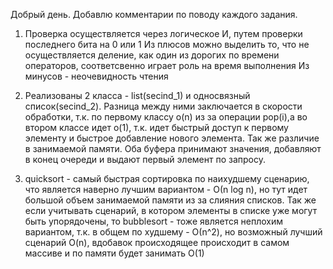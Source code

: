 Добрый день. Добавлю комментарии по поводу каждого задания.

1) Проверка осуществляется через логическое И, путем проверки последнего бита на 0 или 1
Из плюсов можно выделить то, что не осуществляется деление, как один из дорогих по времени операторов, соответсвенно играет роль на время выполнения
Из минусов - неочевидность чтения

2) Реализованы 2 класса - list(secind_1)  и односвязный список(secind_2). Разница между ними заключается в скорости обработки, т.к. по первому классу o(n) из за операции pop(i),а во втором классе идет o(1), т.к. идет быстрый доступ к первому элементу и быстрое добавление нового элемента. Так же различие в занимаемой памяти. Оба буфера принимают значения,    добавляют в конец очереди и выдают первый элемент по запросу. 

3) quicksort - самый быстрая сортировка по наихудшему сценарию, что является наверно лучшим вариантом - О(n log n), но тут идет большой объем занимаемой памяти из за слияния списков. Так же если учитывать сценарий, в котором элементы в списке уже могут быть упорядочены, то bubblesort - тоже является неплохим вариантом, т.к. в общем по худшему - О(n^2), но возможный лучший сценарий O(n), вдобавок происходящее происходит в самом массиве и по памяти будет занимать O(1)

